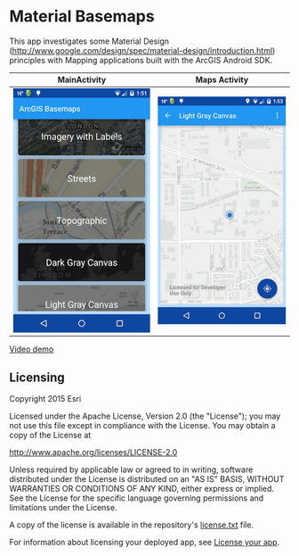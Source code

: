 Material Basemaps
=======================
This app investigates some Material Design (http://www.google.com/design/spec/material-design/introduction.html) principles with Mapping applications built with the ArcGIS Android SDK.

MainActivity                           | Maps Activity
:-------------------------------------:|:-------------------------------------:
![MainActivity](BasemapsActivity.png)  | ![MapActivity](MapActivity.png)

[Video demo](https://www.youtube.com/watch?v=_7QgwnSOAl4)

## Licensing
Copyright 2015 Esri

Licensed under the Apache License, Version 2.0 (the "License"); you may not use this file except in compliance with the License. You may obtain a copy of the License at

http://www.apache.org/licenses/LICENSE-2.0

Unless required by applicable law or agreed to in writing, software distributed under the License is distributed on an "AS IS" BASIS, WITHOUT WARRANTIES OR CONDITIONS OF ANY KIND, either express or implied. See the License for the specific language governing permissions and limitations under the License.

A copy of the license is available in the repository's [license.txt](https://github.com/Esri/maps-app-android/blob/master/license.txt) file.

For information about licensing your deployed app, see [License your app](https://developers.arcgis.com/android/guide/license-your-app.htm).